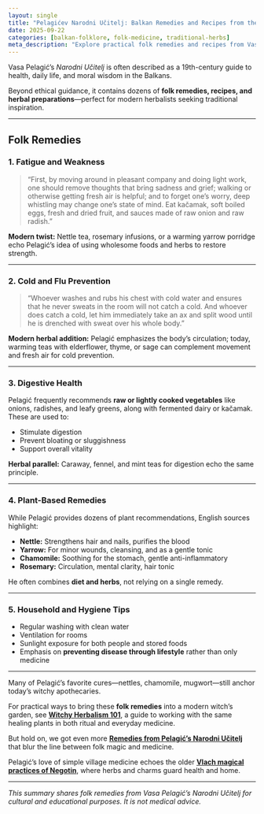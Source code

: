 ```yaml
---
layout: single
title: "Pelagićev Narodni Učitelj: Balkan Remedies and Recipes from the People’s Teacher"
date: 2025-09-22
categories: [balkan-folklore, folk-medicine, traditional-herbs]
meta_description: "Explore practical folk remedies and recipes from Vasa Pelagić’s Narodni Učitelj, with herbs, teas, and wellness advice inspired by 19th-century Balkan traditions."
---
```


Vasa Pelagić’s *Narodni Učitelj* is often described as a 19th-century guide to health, daily life, and moral wisdom in the Balkans. 

Beyond ethical guidance, it contains dozens of **folk remedies, recipes, and herbal preparations**—perfect for modern herbalists seeking traditional inspiration.

---

## Folk Remedies

### 1. Fatigue and Weakness
> “First, by moving around in pleasant company and doing light work, one should remove thoughts that bring sadness and grief; walking or otherwise getting fresh air is helpful; and to forget one’s worry, deep whistling may change one’s state of mind. Eat kačamak, soft boiled eggs, fresh and dried fruit, and sauces made of raw onion and raw radish.”

**Modern twist:** Nettle tea, rosemary infusions, or a warming yarrow porridge echo Pelagić’s idea of using wholesome foods and herbs to restore strength.

---

### 2. Cold and Flu Prevention
> “Whoever washes and rubs his chest with cold water and ensures that he never sweats in the room will not catch a cold. And whoever does catch a cold, let him immediately take an ax and split wood until he is drenched with sweat over his whole body.”

**Modern herbal addition:** Pelagić emphasizes the body’s circulation; today, warming teas with elderflower, thyme, or sage can complement movement and fresh air for cold prevention.

---

### 3. Digestive Health
Pelagić frequently recommends **raw or lightly cooked vegetables** like onions, radishes, and leafy greens, along with fermented dairy or kačamak. These are used to:

* Stimulate digestion
* Prevent bloating or sluggishness
* Support overall vitality

**Herbal parallel:** Caraway, fennel, and mint teas for digestion echo the same principle.

---

### 4. Plant-Based Remedies
While Pelagić provides dozens of plant recommendations, English sources highlight:

* **Nettle:** Strengthens hair and nails, purifies the blood  
* **Yarrow:** For minor wounds, cleansing, and as a gentle tonic  
* **Chamomile:** Soothing for the stomach, gentle anti-inflammatory  
* **Rosemary:** Circulation, mental clarity, hair tonic  

He often combines **diet and herbs**, not relying on a single remedy.

---

### 5. Household and Hygiene Tips
* Regular washing with clean water  
* Ventilation for rooms  
* Sunlight exposure for both people and stored foods  
* Emphasis on **preventing disease through lifestyle** rather than only medicine

---

Many of Pelagić’s favorite cures—nettles, chamomile, mugwort—still anchor today’s witchy apothecaries.  

For practical ways to bring these **folk remedies** into a modern witch’s garden, see **[Witchy Herbalism 101](/witchy-herbalism-101/)**, a guide to working with the same healing plants in both ritual and everyday medicine.

But hold on, we got even more **[Remedies from Pelagić’s Narodni Učitelj](/lessons-vasa-pelagic/)** that blur the line between folk magic and medicine.

Pelagić’s love of simple village medicine echoes the older **[Vlach magical practices of Negotin](/vlach-magic-negotin-serbia/)**, where herbs and charms guard health and home.  

---

*This summary shares folk remedies from Vasa Pelagić’s Narodni Učitelj for cultural and educational purposes. It is not medical advice.*
